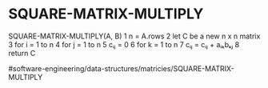 # SQUARE-MATRIX-MULTIPLY
SQUARE-MATRIX-MULTIPLY(A, B)
1 n = A.rows 
2 let C be a new n x n matrix 
3 for i = 1 to n 
4    for j = 1 to n 
5        cᵢⱼ = 0 
6        for k = 1 to n 
7           cᵢⱼ = cᵢⱼ + aᵢₖbₖⱼ
8 return C


#software-engineering/data-structures/matricies/SQUARE-MATRIX-MULTIPLY
